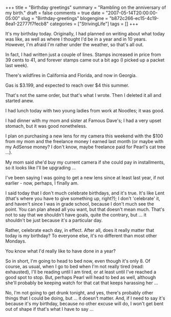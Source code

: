 +++
title = "Birthday greetings"
summary = "Rambling on the anniversary of my birth."
draft = false
comments = true
date = "2007-05-14T20:00:00-05:00"
slug = "Birthday-greetings"
blogengine = "b872c266-ec15-4c19-8ea1-22777f7fecb8"
categories = ["StrivingLife"]
tags = []
+++

<p>
It&#39;s my birthday today. Originally, I had planned on writing about what today was like, as well as where I thought I&#39;d be in a year and in 10 years. However, I&#39;m afraid I&#39;m rather under the weather, so that&#39;s all out.<!--more-->
</p>
<p>
In fact, I had written just a couple of lines. Stamps increased in price from 39 cents to 41, and forever stamps came out a bit ago (I picked up a packet last week).
</p>
<p>
There&#39;s wildfires in California and Florida, and now in Georgia.
</p>
<p>
Gas is $3.199, and expected to reach over $4 this summer.
</p>
<p>
That&#39;s not the same order, but that&#39;s what I wrote. Then I deleted it all and started anew.
</p>
<p>
I had lunch today with two young ladies from work at Noodles; it was good.
</p>
<p>
I had dinner with my mom and sister at Famous Dave&#39;s; I had a very upset stomach, but it was good nonetheless.
</p>
<p>
I plan on purchasing a new lens for my camera this weekend with the $100 from my mom and the freelance money I earned last month (or maybe with my AdSense money? I don&#39;t know, maybe freelance paid for Pearl&#39;s cat tree ...).
</p>
<p>
My mom said she&#39;d buy my current camera if she could pay in installments, so it looks like I&#39;ll be upgrading ...
</p>
<p>
I&#39;ve been saying I was going to get a new lens since at least last year, if not earlier - now, perhaps, I finally am.
</p>
<p>
I said today that I don&#39;t much celebrate birthdays, and it&#39;s true. It&#39;s like Lent (that&#39;s where you have to give something up, right?); I don&#39;t &#39;celebrate&#39; it, and haven&#39;t since I was in grade school, because I don&#39;t much see the point. You can plan ahead all you want, but that doesn&#39;t mean much. That&#39;s not to say that we shouldn&#39;t have goals, quite the contrary, but ... it shouldn&#39;t be just because it&#39;s a particular day.
</p>
<p>
Rather, celebrate each day, in effect. After all, does it really matter that today is my birthday? To everyone else, it&#39;s no different than most other Mondays.
</p>
<p>
You know what I&#39;d really like to have done in a year?
</p>
<p>
So in short, I&#39;m going to head to bed now, even though it&#39;s only 8. Of course, as usual, when I go to bed when I&#39;m not really tired (read: exhausted), I&#39;ll be reading until I am tired, or at least until I&#39;ve reached a good spot to stop. But, perhaps Pearl will head to bed as well, although she&#39;ll probably be keeping watch for that cat that keeps harassing her ...
</p>
<p>
No, I&#39;m not going to get drunk tonight, and yes, there&#39;s probably other things that I could be doing, but ... it doesn&#39;t matter. And, if I need to say it&#39;s because it&#39;s my birthday, because no other excuse will do, I won&#39;t get bent out of shape if that&#39;s what I have to say ...
</p>

